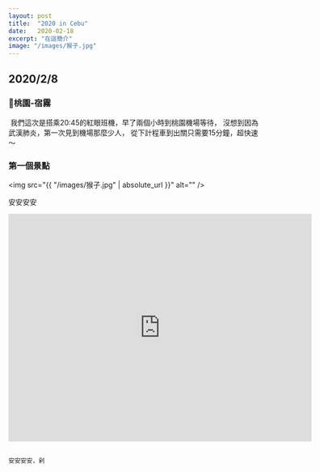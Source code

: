 ```yaml
---
layout: post
title:  "2020 in Cebu"
date:   2020-02-18
excerpt: "在這簡介"
image: "/images/猴子.jpg"
---
```


<h2>2020/2/8</h2>
<h3>📍桃園-宿霧</h3>
<p><span class="image left"><img src="{{ "/images/1.JPG" | absolute_url }}" alt="" /></span>
我們這次是搭乘20:45的紅眼班機，早了兩個小時到桃園機場等待，
沒想到因為武漢肺炎，第一次見到機場那麼少人，
從下計程車到出關只需要15分鐘，超快速～</p>




<h3>第一個景點</h3>

<span class="image fit"><img src="{{ "/images/猴子.jpg" | absolute_url }}" alt="" /></span>

安安安安

<iframe src="https://www.google.com/maps/embed?pb=!1m14!1m8!1m3!1d7223.976842943524!2d121.4797777!3d25.136082299999998!3m2!1i1024!2i768!4f13.1!3m3!1m2!1s0x3442afae817571f9%3A0xf196ae1a71366abc!2z5b6p6IiI5bSX56uZ!5e0!3m2!1szh-TW!2stw!4v1581961877099!5m2!1szh-TW!2stw" width="600" height="450" frameborder="0" style="border:0;" allowfullscreen=""></iframe>

<div class="box alt">
    <div class="row 50% uniform">
        <div class="4u"><span class="image fit"><img src="{{ "/images/pic02.jpg" | absolute_url }}" alt="" /></span></div>
        <div class="4u"><span class="image fit"><img src="{{ "/images/pic04.jpg" | absolute_url }}" alt="" /></span></div>
        <div class="4u$"><span class="image fit"><img src="{{ "/images/pic03.jpg" | absolute_url }}" alt="" /></span></div>
    </div>
</div>

<p><span class="image left"><img src="{{ "/images/pic02.jpg" | absolute_url }}" alt="" /></span>

    安安安安，剁

</p>
